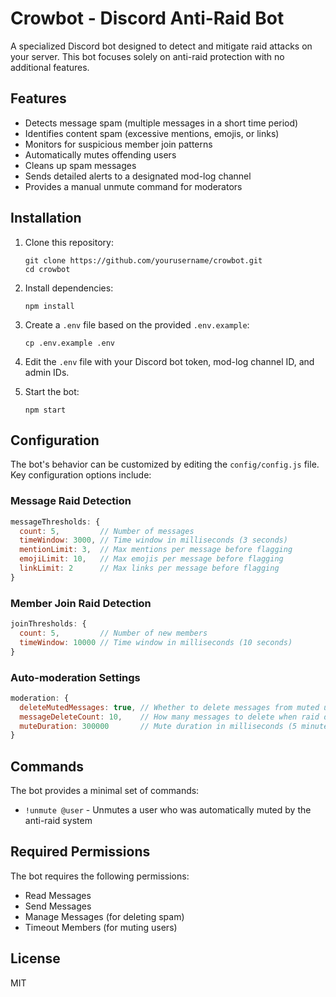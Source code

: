 # Crowbot - Discord Anti-Raid Bot

A specialized Discord bot designed to detect and mitigate raid attacks on your server. This bot focuses solely on anti-raid protection with no additional features.

## Features

- Detects message spam (multiple messages in a short time period)
- Identifies content spam (excessive mentions, emojis, or links)
- Monitors for suspicious member join patterns
- Automatically mutes offending users
- Cleans up spam messages
- Sends detailed alerts to a designated mod-log channel
- Provides a manual unmute command for moderators

## Installation

1. Clone this repository:
   ```
   git clone https://github.com/yourusername/crowbot.git
   cd crowbot
   ```

2. Install dependencies:
   ```
   npm install
   ```

3. Create a `.env` file based on the provided `.env.example`:
   ```
   cp .env.example .env
   ```

4. Edit the `.env` file with your Discord bot token, mod-log channel ID, and admin IDs.

5. Start the bot:
   ```
   npm start
   ```

## Configuration

The bot's behavior can be customized by editing the `config/config.js` file. Key configuration options include:

### Message Raid Detection

```javascript
messageThresholds: {
  count: 5,         // Number of messages
  timeWindow: 3000, // Time window in milliseconds (3 seconds)
  mentionLimit: 3,  // Max mentions per message before flagging
  emojiLimit: 10,   // Max emojis per message before flagging
  linkLimit: 2      // Max links per message before flagging
}
```

### Member Join Raid Detection

```javascript
joinThresholds: {
  count: 5,         // Number of new members
  timeWindow: 10000 // Time window in milliseconds (10 seconds)
}
```

### Auto-moderation Settings

```javascript
moderation: {
  deleteMutedMessages: true, // Whether to delete messages from muted users
  messageDeleteCount: 10,    // How many messages to delete when raid detected
  muteDuration: 300000       // Mute duration in milliseconds (5 minutes)
}
```

## Commands

The bot provides a minimal set of commands:

- `!unmute @user` - Unmutes a user who was automatically muted by the anti-raid system

## Required Permissions

The bot requires the following permissions:

- Read Messages
- Send Messages
- Manage Messages (for deleting spam)
- Timeout Members (for muting users)

## License

MIT